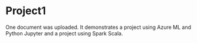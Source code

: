 # Project1
One document was uploaded. It demonstrates a project using Azure ML and Python Jupyter and a project using Spark Scala.
